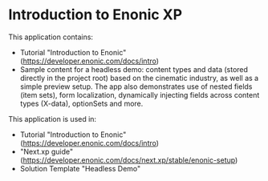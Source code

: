 # Introduction to Enonic XP

This application contains:
* Tutorial "Introduction to Enonic" (https://developer.enonic.com/docs/intro)
* Sample content for a headless demo: content types and data (stored directly in the project root) based on the cinematic industry, as well as a simple preview setup. The app also demonstrates use of nested fields (item sets), form localization, dynamically injecting fields across content types (X-data), optionSets and more.

This application is used in:
* Tutorial "Introduction to Enonic" (https://developer.enonic.com/docs/intro)
* "Next.xp guide" (https://developer.enonic.com/docs/next.xp/stable/enonic-setup)
* Solution Template "Headless Demo"
